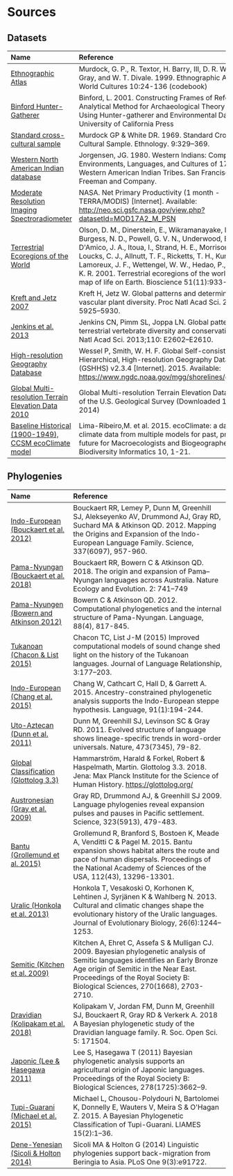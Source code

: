 # Sources


## Datasets

| Name                                                                          | Reference                                                                                                                                                                                                                                                                                                                                                                                  |
|:------------------------------------------------------------------------------|:-------------------------------------------------------------------------------------------------------------------------------------------------------------------------------------------------------------------------------------------------------------------------------------------------------------------------------------------------------------------------------------------|
| [Ethnographic Atlas](datasets/EA)                                             | Murdock, G. P., R. Textor, H. Barry, III, D. R. White, J. P. Gray, and W. T. Divale. 1999. Ethnographic Atlas. World Cultures 10:24-136 (codebook)                                                                                                                                                                                                                                         |
| [Binford Hunter-Gatherer](datasets/Binford)                                   | Binford, L. 2001. Constructing Frames of Reference: An Analytical Method for Archaeological Theory Building Using Hunter-gatherer and Environmental Data Sets. University of California Press                                                                                                                                                                                              |
| [Standard cross-cultural sample](datasets/SCCS)                               | Murdock GP & White DR. 1969. Standard Cross-Cultural Sample. Ethnology. 9:329–369.                                                                                                                                                                                                                                                                                                         |
| [Western North American Indian database](datasets/WNAI)                       | Jorgensen, JG. 1980. Western Indians: Comparative Environments, Languages, and Cultures of 172 Western American Indian Tribes. San Francisco: W.H. Freeman and Company.                                                                                                                                                                                                                    |
| [Moderate Resolution Imaging Spectroradiometer](datasets/MODIS)               | NASA. Net Primary Productivity (1 month - TERRA/MODIS) [Internet]. Available: http://neo.sci.gsfc.nasa.gov/view.php?datasetId=MOD17A2_M_PSN                                                                                                                                                                                                                                                |
| [Terrestrial Ecoregions of the World](datasets/TEOW)                          | Olson, D. M., Dinerstein, E., Wikramanayake, E. D., Burgess, N. D., Powell, G. V. N., Underwood, E. C., D'Amico, J. A., Itoua, I., Strand, H. E., Morrison, J. C., Loucks, C. J., Allnutt, T. F., Ricketts, T. H., Kura, Y., Lamoreux, J. F., Wettengel, W. W., Hedao, P., Kassem, K. R. 2001. Terrestrial ecoregions of the world: a new map of life on Earth. Bioscience 51(11):933-938. |
| [Kreft and Jetz 2007](datasets/Kreft)                                         | Kreft H, Jetz W. Global patterns and determinants of vascular plant diversity. Proc Natl Acad Sci. 2007;104: 5925–5930.                                                                                                                                                                                                                                                                    |
| [Jenkins et al. 2013](datasets/Jenkins)                                       | Jenkins CN, Pimm SL, Joppa LN. Global patterns of terrestrial vertebrate diversity and conservation. Proc Natl Acad Sci. 2013;110: E2602–E2610.                                                                                                                                                                                                                                            |
| [High-resolution Geography Database](datasets/GSHHS)                          | Wessel P, Smith, W. H. F. Global Self-consistent, Hierarchical, High-resolution Geography Database (GSHHS) v2.3.4 [Internet]. 2015. Available: https://www.ngdc.noaa.gov/mgg/shorelines/gshhs.html                                                                                                                                                                                         |
| [Global Multi-resolution Terrain Elevation Data 2010](datasets/GMTED2010)     | Global Multi-resolution Terrain Elevation Data courtesy of the U.S. Geological Survey (Downloaded 14 Jul 2014)                                                                                                                                                                                                                                                                             |
| [Baseline Historical (1900-1949), CCSM ecoClimate model](datasets/ecoClimate) | Lima-Ribeiro,M. et al. 2015. ecoClimate: a database of climate data from multiple models for past, present, and future for Macroecologists and Biogeographers Biodiversity Informatics 10, 1-21.                                                                                                                                                                                           |

## Phylogenies

| Name                                                                           | Reference                                                                                                                                                                                                                                               |
|:-------------------------------------------------------------------------------|:--------------------------------------------------------------------------------------------------------------------------------------------------------------------------------------------------------------------------------------------------------|
| [Indo-European (Bouckaert et al. 2012)](phylogenies/bouckaert_et_al2012)       | Bouckaert RR, Lemey P, Dunn M, Greenhill SJ, Alekseyenko AV, Drummond AJ, Gray RD, Suchard MA & Atkinson QD. 2012. Mapping the Origins and Expansion of the Indo-European Language Family. Science, 337(6097), 957-960.                                 |
| [Pama-Nyungan (Bouckaert et al. 2018)](phylogenies/bouckaert_et_al2018)        | Bouckaert RR, Bowern C & Atkinson QD. 2018. The origin and expansion of Pama–Nyungan languages across Australia. Nature Ecology and Evolution. 2: 741–749                                                                                               |
| [Pama-Nyungen (Bowern and Atkinson 2012)](phylogenies/bowern_and_atkinson2012) | Bowern C & Atkinson QD. 2012. Computational phylogenetics and the internal structure of Pama-Nyungan. Language, 88(4), 817-845.                                                                                                                         |
| [Tukanoan (Chacon & List 2015)](phylogenies/chacon_and_list2015)               | Chacon TC, List J-M (2015) Improved computational models of sound change shed light on the history of the Tukanoan languages. Journal of Language Relationship, 3:177–203.                                                                              |
| [Indo-European (Chang et al. 2015)](phylogenies/chang_et_al2015)               | Chang W, Cathcart C, Hall D, & Garrett A. 2015. Ancestry-constrained phylogenetic analysis supports the Indo-European steppe hypothesis. Language, 91(1):194-244.                                                                                       |
| [Uto-Aztecan (Dunn et al. 2011)](phylogenies/dunn_et_al2011_utoaztecan)        | Dunn M, Greenhill SJ, Levinson SC & Gray RD. 2011. Evolved structure of language shows lineage-specific trends in word-order universals. Nature, 473(7345), 79-82.                                                                                      |
| [Global Classification (Glottolog 3.3)](phylogenies/glottolog_global)          | Hammarström, Harald & Forkel, Robert & Haspelmath, Martin. Glottolog 3.3. 2018. Jena: Max Planck Institute for the Science of Human History. https://glottolog.org/                                                                                     |
| [Austronesian (Gray et al. 2009)](phylogenies/gray_et_al2009)                  | Gray RD, Drummond AJ, & Greenhill SJ 2009. Language phylogenies reveal expansion pulses and pauses in Pacific settlement. Science, 323(5913), 479-483.                                                                                                  |
| [Bantu (Grollemund et al. 2015)](phylogenies/grollemund_et_al2015)             | Grollemund R, Branford S, Bostoen K, Meade A, Venditti C & Pagel M. 2015. Bantu expansion shows habitat alters the route and pace of human dispersals. Proceedings of the National Academy of Sciences of the USA, 112(43), 13296-13301.                |
| [Uralic (Honkola et al. 2013)](phylogenies/honkola_et_al2013)                  | Honkola T, Vesakoski O, Korhonen K, Lehtinen J, Syrjänen K & Wahlberg N. 2013. Cultural and climatic changes shape the evolutionary history of the Uralic languages. Journal of Evolutionary Biology, 26(6):1244–1253.                                  |
| [Semitic (Kitchen et al. 2009)](phylogenies/kitchen_et_al2009)                 | Kitchen A, Ehret C, Assefa S & Mulligan CJ. 2009. Bayesian phylogenetic analysis of Semitic languages identifies an Early Bronze Age origin of Semitic in the Near East. Proceedings of the Royal Society B: Biological Sciences, 270(1668), 2703-2710. |
| [Dravidian (Kolipakam et al. 2018)](phylogenies/kolipakam_et_al2018)           | Kolipakam V, Jordan FM, Dunn M, Greenhill SJ, Bouckaert R, Gray RD & Verkerk A. 2018 A Bayesian phylogenetic study of the Dravidian language family. R. Soc. Open Sci. 5: 171504.                                                                       |
| [Japonic (Lee & Hasegawa 2011)](phylogenies/lee_and_hasegawa2011)              | Lee S, Hasegawa T (2011) Bayesian phylogenetic analysis supports an agricultural origin of Japonic languages. Proceedings of the Royal Society B: Biological Sciences, 278(1725):3662–9.                                                                |
| [Tupi-Guarani (Michael et al. 2015)](phylogenies/michael_et_al2015)            | Michael L, Chousou-Polydouri N, Bartolomei K, Donnelly E, Wauters V, Meira S & O'Hagan Z. 2015. A Bayesian Phylogenetic Classification of Tupi-Guarani. LIAMES 15(2):1–36.                                                                              |
| [Dene-Yenesian (Sicoli & Holton 2014)](phylogenies/sicoli_and_holton2014)      | Sicoli MA & Holton G (2014) Linguistic phylogenies support back-migration from Beringia to Asia. PLoS One 9(3):e91722.                                                                                                                                  |